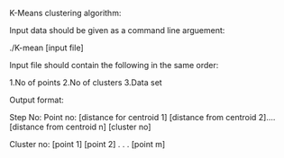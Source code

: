 K-Means clustering algorithm:

Input data should be given as a command line arguement:

./K-mean [input file]

Input file should contain the following in the same order:

1.No of points
2.No of clusters
3.Data set

Output format:

Step No:
Point no: [distance for centroid 1] [distance from centroid 2].... [distance from centroid n] [cluster no]

Cluster no:
[point 1]
[point 2]
.
.
.
[point m]




